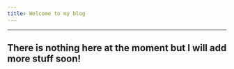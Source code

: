 ```yaml
---
title: Welcome to my blog
---
```


---
There is nothing here at the moment but I will add more stuff soon!
---
